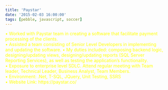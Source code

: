 ```yaml
---
title: 'Paystar'
date: '2015-02-03 16:00:00'
tags: [pebble, javascript, soccer]
---
```


<p style="color: yellow;">
•	Worked with Paystar team in creating a software that facilitate payment processing of the clients. <br>
•	Assisted a team consisting of Senior Level Developers in implementing and updating the software. 
• My duties included: composing backend logic, designing/updating views, designing/updating reports (SQL 
  Server Reporting Services), as well as testing the application’s functionality. <br>
•	Exposure to enterprise level SDLC. Attend regular meeting with Team leader, Technical Leader, Business 
  Analyst, Team Members. <br>
•	Environment: .Net, T-SQL, JQuery, Unit Testing, SSRS <br>
•	Website Link: https://paystar.co/ <br>
</p>
